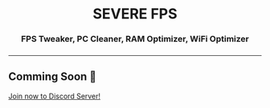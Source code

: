 <div align="center"><h1>SEVERE FPS</h1>
<h3>FPS Tweaker, PC Cleaner, RAM Optimizer, WiFi Optimizer<h3>
</div>
<hr>
 
  ## Comming Soon 💖
  [Join now to Discord Server!](https://discord.gg/MKtBtrjkyn)
  

